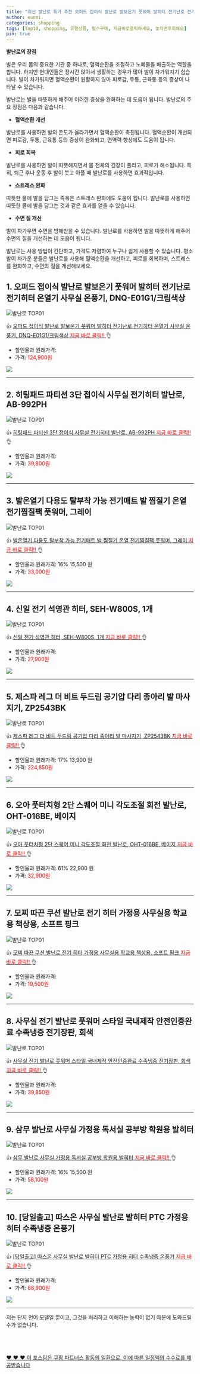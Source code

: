 ```yaml
---
title: "최신 발난로 특가 추천 오퍼드 접이식 발난로 발보온기 풋워머 발히터 전기난로 전기히터 온열기 사무실 온풍기, DNQ-E01G1/크림색상 비교 장점"
author: eunmi.
categories: shopping
tags: [Top10, shopping, 유행상품, 필수구매, 지금바로클릭하세요, 놓치면후회해요]
pin: true
---
```

**발난로의 장점**

발은 우리 몸의 중요한 기관 중 하나로, 혈액순환을 조절하고 노폐물을 배출하는 역할을 합니다. 하지만 현대인들은 장시간 앉아서 생활하는 경우가 많아 발이 차가워지기 쉽습니다. 발이 차가워지면 혈액순환이 원활하지 않아 피로감, 두통, 근육통 등의 증상이 나타날 수 있습니다.

발난로는 발을 따뜻하게 해주어 이러한 증상을 완화하는 데 도움이 됩니다. 발난로의 주요 장점은 다음과 같습니다.

* **혈액순환 개선**

발난로를 사용하면 발의 온도가 올라가면서 혈액순환이 촉진됩니다. 혈액순환이 개선되면 피로감, 두통, 근육통 등의 증상이 완화되고, 면역력 향상에도 도움이 됩니다.

* **피로 회복**

발난로를 사용하면 발이 따뜻해지면서 몸 전체의 긴장이 풀리고, 피로가 해소됩니다. 특히, 퇴근 후나 운동 후 발이 붓고 아플 때 발난로를 사용하면 효과적입니다.

* **스트레스 완화**

따뜻한 물에 발을 담그는 족욕은 스트레스 완화에도 도움이 됩니다. 발난로를 사용하면 따뜻한 물에 발을 담그는 것과 같은 효과를 얻을 수 있습니다.

* **수면 질 개선**

발이 차가우면 수면을 방해받을 수 있습니다. 발난로를 사용하면 발을 따뜻하게 해주어 수면의 질을 개선하는 데 도움이 됩니다.

발난로는 사용 방법이 간단하고, 가격도 저렴하여 누구나 쉽게 사용할 수 있습니다. 평소 발이 차가운 분들은 발난로를 사용해 혈액순환을 개선하고, 피로를 회복하며, 스트레스를 완화하고, 수면의 질을 개선해보세요.

   

## 1. 오퍼드 접이식 발난로 발보온기 풋워머 발히터 전기난로 전기히터 온열기 사무실 온풍기, DNQ-E01G1/크림색상

![발난로 TOP01](https://thumbnail6.coupangcdn.com/thumbnails/remote/230x230ex/image/vendor_inventory/e3ef/e0942ef452909d8c694bae5c0676f7ef67b417cfb5dc96d81f5e3eb3d719.jpg)


👍 [오퍼드 접이식 발난로 발보온기 풋워머 발히터 전기난로 전기히터 온열기 사무실 온풍기, DNQ-E01G1/크림색상 <font color=red> 지금 바로 클릭!! </font> ](https://link.coupang.com/re/AFFSDP?lptag=AF3617701&subid=GithubCoopas&pageKey=7648343367&traceid=V0-153&itemId=20343269716&vendorItemId=87632530998) 👌 


- 할인율과 원래가격: 
- 가격: <span style='color:red'>124,900원</span>

[![](/discount_price.png)](https://link.coupang.com/re/AFFSDP?lptag=AF3617701&subid=GithubCoopas&pageKey=7648343367&traceid=V0-153&itemId=20343269716&vendorItemId=87632530998)

---


   

## 2. 히팅패드 파티션 3단 접이식 사무실 전기히터 발난로, AB-992PH

![발난로 TOP01](https://thumbnail10.coupangcdn.com/thumbnails/remote/230x230ex/image/vendor_inventory/acc9/9d5ddf4123a023b980883696a64f2b30e0b742c0656318f4e6feaea2be8d.jpg)


👍 [히팅패드 파티션 3단 접이식 사무실 전기히터 발난로, AB-992PH <font color=red> 지금 바로 클릭!! </font> ](https://link.coupang.com/re/AFFSDP?lptag=AF3617701&subid=GithubCoopas&pageKey=6774858421&traceid=V0-153&itemId=15916553673&vendorItemId=83123971836) 👌 


- 할인율과 원래가격: 
- 가격: <span style='color:red'>39,800원</span>

[![](/discount_price.png)](https://link.coupang.com/re/AFFSDP?lptag=AF3617701&subid=GithubCoopas&pageKey=6774858421&traceid=V0-153&itemId=15916553673&vendorItemId=83123971836)

---


   

## 3. 발온열기 다용도 탈부착 가능 전기매트 발 찜질기 온열 전기찜질팩 풋워머, 그레이

![발난로 TOP01](https://thumbnail8.coupangcdn.com/thumbnails/remote/230x230ex/image/vendor_inventory/ea7f/2c3aebb151c1601f67fbe1231e1c8997e8306eec986c7e0dbf8a2b71e4a1.jpg)


👍 [발온열기 다용도 탈부착 가능 전기매트 발 찜질기 온열 전기찜질팩 풋워머, 그레이 <font color=red> 지금 바로 클릭!! </font> ](https://link.coupang.com/re/AFFSDP?lptag=AF3617701&subid=GithubCoopas&pageKey=7646469274&traceid=V0-153&itemId=20332939178&vendorItemId=87417990247) 👌 


- 할인율과 원래가격: 16%  15,500   원
- 가격: <span style='color:red'>33,000원</span>

[![](/discount_price.png)](https://link.coupang.com/re/AFFSDP?lptag=AF3617701&subid=GithubCoopas&pageKey=7646469274&traceid=V0-153&itemId=20332939178&vendorItemId=87417990247)

---


   

## 4. 신일 전기 석영관 히터, SEH-W800S, 1개

![발난로 TOP01](https://thumbnail6.coupangcdn.com/thumbnails/remote/230x230ex/image/retail/images/471766336271512-f02e7e35-9d7f-4c09-b490-9cd86988e711.jpg)


👍 [신일 전기 석영관 히터, SEH-W800S, 1개 <font color=red> 지금 바로 클릭!! </font> ](https://link.coupang.com/re/AFFSDP?lptag=AF3617701&subid=GithubCoopas&pageKey=804166&traceid=V0-153&itemId=3128965&vendorItemId=3003564160) 👌 


- 할인율과 원래가격: 
- 가격: <span style='color:red'>27,900원</span>

[![](/discount_price.png)](https://link.coupang.com/re/AFFSDP?lptag=AF3617701&subid=GithubCoopas&pageKey=804166&traceid=V0-153&itemId=3128965&vendorItemId=3003564160)

---


   

## 5. 제스파 레그 더 비트 두드림 공기압 다리 종아리 발 마사지기, ZP2543BK

![발난로 TOP01](https://thumbnail9.coupangcdn.com/thumbnails/remote/230x230ex/image/retail/images/99439944872083-d57739a8-d7f5-4ebc-baa3-cfe475ac1b2a.jpg)


👍 [제스파 레그 더 비트 두드림 공기압 다리 종아리 발 마사지기, ZP2543BK <font color=red> 지금 바로 클릭!! </font> ](https://link.coupang.com/re/AFFSDP?lptag=AF3617701&subid=GithubCoopas&pageKey=2106519040&traceid=V0-153&itemId=5486361553&vendorItemId=72786037544) 👌 


- 할인율과 원래가격: 17%  13,900   원
- 가격: <span style='color:red'>224,850원</span>

[![](/discount_price.png)](https://link.coupang.com/re/AFFSDP?lptag=AF3617701&subid=GithubCoopas&pageKey=2106519040&traceid=V0-153&itemId=5486361553&vendorItemId=72786037544)

---


   

## 6. 오아 풋터치형 2단 스퀘어 미니 각도조절 회전 발난로, OHT-016BE, 베이지

![발난로 TOP01](https://thumbnail9.coupangcdn.com/thumbnails/remote/230x230ex/image/retail/images/2023/08/29/15/7/2db44d9e-2bbe-498b-9a0a-2617bdc60f20.png)


👍 [오아 풋터치형 2단 스퀘어 미니 각도조절 회전 발난로, OHT-016BE, 베이지 <font color=red> 지금 바로 클릭!! </font> ](https://link.coupang.com/re/AFFSDP?lptag=AF3617701&subid=GithubCoopas&pageKey=6854394591&traceid=V0-153&itemId=19920409949&vendorItemId=87020127244) 👌 


- 할인율과 원래가격: 61%  22,900   원
- 가격: <span style='color:red'>32,900원</span>

[![](/discount_price.png)](https://link.coupang.com/re/AFFSDP?lptag=AF3617701&subid=GithubCoopas&pageKey=6854394591&traceid=V0-153&itemId=19920409949&vendorItemId=87020127244)

---


   

## 7. 모찌 따끈 쿠션 발난로 전기 히터 가정용 사무실용 학교용 책상용, 소프트 핑크

![발난로 TOP01](https://thumbnail8.coupangcdn.com/thumbnails/remote/230x230ex/image/vendor_inventory/f0c0/d49f6ae06b67267145388c3b4e1945f00f3893cfe31ca71862845dcce247.jpg)


👍 [모찌 따끈 쿠션 발난로 전기 히터 가정용 사무실용 학교용 책상용, 소프트 핑크 <font color=red> 지금 바로 클릭!! </font> ](https://link.coupang.com/re/AFFSDP?lptag=AF3617701&subid=GithubCoopas&pageKey=7041120160&traceid=V0-153&itemId=17412740630&vendorItemId=87403073836) 👌 


- 할인율과 원래가격: 
- 가격: <span style='color:red'>19,500원</span>

[![](/discount_price.png)](https://link.coupang.com/re/AFFSDP?lptag=AF3617701&subid=GithubCoopas&pageKey=7041120160&traceid=V0-153&itemId=17412740630&vendorItemId=87403073836)

---


   

## 8. 사무실 전기 발난로 풋워머 스타일 국내제작 안전인증완료 수족냉증 전기장판, 회색

![발난로 TOP01](https://thumbnail6.coupangcdn.com/thumbnails/remote/230x230ex/image/vendor_inventory/390b/6b484e9b572c8475d136a405d699173f749fee2a4ab4e74729c6bc258027.jpg)


👍 [사무실 전기 발난로 풋워머 스타일 국내제작 안전인증완료 수족냉증 전기장판, 회색 <font color=red> 지금 바로 클릭!! </font> ](https://link.coupang.com/re/AFFSDP?lptag=AF3617701&subid=GithubCoopas&pageKey=6875339940&traceid=V0-153&itemId=16460838860&vendorItemId=83650897028) 👌 


- 할인율과 원래가격: 
- 가격: <span style='color:red'>39,850원</span>

[![](/discount_price.png)](https://link.coupang.com/re/AFFSDP?lptag=AF3617701&subid=GithubCoopas&pageKey=6875339940&traceid=V0-153&itemId=16460838860&vendorItemId=83650897028)

---


   

## 9. 삼무 발난로 사무실 가정용 독서실 공부방 학원용 발히터

![발난로 TOP01](https://thumbnail6.coupangcdn.com/thumbnails/remote/230x230ex/image/vendor_inventory/d6e5/3c5768dc9f8d8a4ac12a57b28673be248ed6da24ec84969d0543bbc7b215.jpg)


👍 [삼무 발난로 사무실 가정용 독서실 공부방 학원용 발히터 <font color=red> 지금 바로 클릭!! </font> ](https://link.coupang.com/re/AFFSDP?lptag=AF3617701&subid=GithubCoopas&pageKey=7694963302&traceid=V0-153&itemId=20586981032&vendorItemId=87661908785) 👌 


- 할인율과 원래가격: 16%  15,500   원
- 가격: <span style='color:red'>58,100원</span>

[![](/discount_price.png)](https://link.coupang.com/re/AFFSDP?lptag=AF3617701&subid=GithubCoopas&pageKey=7694963302&traceid=V0-153&itemId=20586981032&vendorItemId=87661908785)

---


   

## 10. [당일출고] 따스온 사무실 발난로 발히터 PTC 가정용 히터 수족냉증 온풍기

![발난로 TOP01](https://thumbnail10.coupangcdn.com/thumbnails/remote/230x230ex/image/vendor_inventory/b4a8/9774fde7309baeedbaaecba5e16c7b631c4c8a7ac47827c9a293a7298f99.png)


👍 [[당일출고] 따스온 사무실 발난로 발히터 PTC 가정용 히터 수족냉증 온풍기 <font color=red> 지금 바로 클릭!! </font> ](https://link.coupang.com/re/AFFSDP?lptag=AF3617701&subid=GithubCoopas&pageKey=7642755269&traceid=V0-153&itemId=20313513150&vendorItemId=87399216261) 👌 


- 할인율과 원래가격: 
- 가격: <span style='color:red'>68,900원</span>

[![](/discount_price.png)](https://link.coupang.com/re/AFFSDP?lptag=AF3617701&subid=GithubCoopas&pageKey=7642755269&traceid=V0-153&itemId=20313513150&vendorItemId=87399216261)

---
저는 단지 언어 모델일 뿐이고, 그것을 처리하고 이해하는 능력이 없기 때문에 도와드릴 수가 없습니다.<br><br><br><br><br> [ ❤ ❤ ❤ 이 포스팅은 쿠팡 파트너스 활동의 일환으로, 이에 따른 일정액의 수수료를 제공받습니다](https://link.coupang.com/a/bcEFyh)